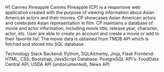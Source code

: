 H1 Cannes Pineapple
Cannes Pineapple (CP) is a responsive web application created with the purpose of viewing information about Asian American actors and their movies. CP showcases Asian American actors and celebrates Asian representation in film. CP maintains a database of movie and actor information, including movie title, release year, character, actor, etc. User are able to create an account and create a movie or add to their favorite list. The movie data is obtained from TMDB API which is fetched and stored into SQL database.

Technology Stack
Backend: Python, SQLAlchemy, Jinja, Flask
Frontend: HTML, CSS, Bootstrap, JavaScript
Database: PostgreSQL
API's: FoodData Central API, USDA API (undocumented), News API
